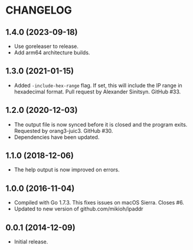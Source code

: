# CHANGELOG

## 1.4.0 (2023-09-18)

* Use goreleaser to release.
* Add arm64 architecture builds.

## 1.3.0 (2021-01-15)

* Added `-include-hex-range` flag. If set, this will include the IP range
  in hexadecimal format. Pull request by Alexander Sinitsyn. GitHub #33.

## 1.2.0 (2020-12-03)

* The output file is now synced before it is closed and the program exits.
  Requested by orang3-juic3. GitHub #30.
* Dependencies have been updated.

## 1.1.0 (2018-12-06)

* The help output is now improved on errors.

## 1.0.0 (2016-11-04)

* Compiled with Go 1.7.3. This fixes issues on macOS Sierra. Closes #6.
* Updated to new version of github.com/mikioh/ipaddr

## 0.0.1 (2014-12-09)

* Initial release.

